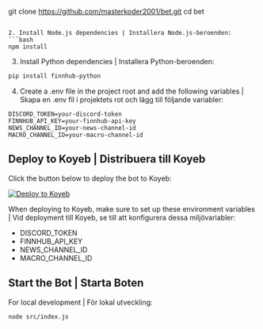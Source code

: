 git clone https://github.com/masterkoder2001/bet.git
cd bet
```

2. Install Node.js dependencies | Installera Node.js-beroenden:
```bash
npm install
```

3. Install Python dependencies | Installera Python-beroenden:
```bash
pip install finnhub-python
```

4. Create a .env file in the project root and add the following variables | Skapa en .env fil i projektets rot och lägg till följande variabler:
```
DISCORD_TOKEN=your-discord-token
FINNHUB_API_KEY=your-finnhub-api-key
NEWS_CHANNEL_ID=your-news-channel-id
MACRO_CHANNEL_ID=your-macro-channel-id
```

## Deploy to Koyeb | Distribuera till Koyeb

Click the button below to deploy the bot to Koyeb:

[![Deploy to Koyeb](https://www.koyeb.com/static/images/deploy/button.svg)](https://app.koyeb.com/deploy?name=bet&repository=masterkoder2001%2Fbet&branch=main&instance_type=free)

When deploying to Koyeb, make sure to set up these environment variables | Vid deployment till Koyeb, se till att konfigurera dessa miljövariabler:
- DISCORD_TOKEN
- FINNHUB_API_KEY
- NEWS_CHANNEL_ID
- MACRO_CHANNEL_ID

## Start the Bot | Starta Boten

For local development | För lokal utveckling:
```bash
node src/index.js